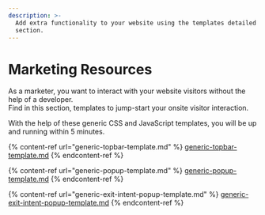 ```yaml
---
description: >-
  Add extra functionality to your website using the templates detailed in this
  section.
---
```


# Marketing Resources

As a marketer, you want to interact with your website visitors without the help of a developer.\
Find in this section, templates to jump-start your onsite visitor interaction.

With the help of these generic CSS and JavaScript templates, you will be up and running within 5 minutes.

{% content-ref url="generic-topbar-template.md" %}
[generic-topbar-template.md](generic-topbar-template.md)
{% endcontent-ref %}

{% content-ref url="generic-popup-template.md" %}
[generic-popup-template.md](generic-popup-template.md)
{% endcontent-ref %}

{% content-ref url="generic-exit-intent-popup-template.md" %}
[generic-exit-intent-popup-template.md](generic-exit-intent-popup-template.md)
{% endcontent-ref %}
